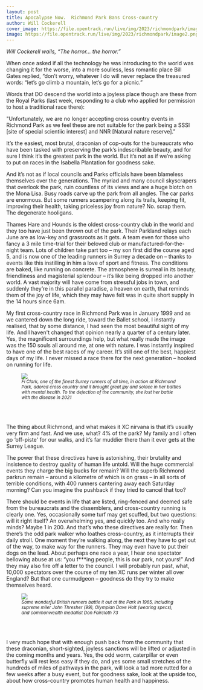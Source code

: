 ```yaml
---
layout: post
title: Apocalypse Now.  Richmond Park Bans Cross-country
author: Will Cockerell
cover_image: https://file.opentrack.run/live/img/2023/richmondpark/image2.png
image: https://file.opentrack.run/live/img/2023/richmondpark/image2.png
---
```


*Will Cockerell wails, “The horror… the horror.”*

When once asked if all the technology he was introducing to the world was changing it for the worse, into a more soulless, less romantic place Bill Gates replied, “don’t worry, whatever I do will never replace the treasured words:  “let’s go climb a mountain, let’s go for a picnic.”

Words that DO descend the world into a joyless place though are these from the Royal Parks (last week, responding to a club who applied for permission to host a traditional race there):  

"Unfortunately, we are no longer accepting cross country events in Richmond Park as we feel these are not suitable for the park being a SSSI [site of special scientiic interest] and NNR [Natural nature reserve].”

It’s the easiest, most brutal, draconian of cop-outs for the bureaucrats who have been tasked with preserving the park’s indescribable beauty, and for sure I think it’s the greatest park in the world.  But it’s not as if we’re asking to put on races in the Isabella Plantation for goodness sake.

And it’s not as if local councils and Parks officials have been blameless themselves over the generations.  The myriad and many council skyscrapers that overlook the park, ruin countless of its views and are a huge blotch on the Mona Lisa.  Busy roads carve up the park from all angles.  The car parks are enormous.  But some runners scampering along its trails, keeping fit, improving their health, taking priceless joy from nature?  No.  scrap them.  The degenerate hooligans.

Thames Hare and Hounds is the oldest cross-country club in the world and they too have just been thrown out of the park.  Their Parkland relays each June are as low-key and grassroots as it gets. A team even for those who fancy a 3 mile time-trial for their beloved club or manufactured-for-the-night team.  Lots of children take part too – my son first did the course aged 5, and is now one of the leading runners in Surrey a decade on – thanks to events like this instilling in him a love of sport and fitness. The conditions are baked, like running on concrete.  The atmosphere is surreal in its beauty, friendliness and magisterial splendour – it’s like being dropped into another world.  A vast majority will have come from stressful jobs in town, and suddenly they’re in this parallel paradise, a heaven on earth, that reminds them of the joy of life, which they may have felt was in quite short supply in the 14 hours since 6am.  

My first cross-country race in Richmond Park was in January 1999 and as we cantered down the long ride, toward the Ballet school, I instantly realised, that by some distance, I had seen the most beautiful sight of my life.  And I haven't changed that opinion nearly a quarter of a century later.  Yes, the magnificent surroundings help, but what really made the image was the 150 souls all around me, at one with nature.  I was instantly inspired to have one of the best races of my career. It’s still one of the best, happiest days of my life.  I never missed a race there for the next generation – hooked on running for life.

<figure>
		<img src="https://files.opentrack.run/live/img/2023/richmondpark/image3.png"> 
	  <figcaption><small><em>Fi Clark, one of the finest Surrey runners of all time, in action at Richmond Park, adored cross country and it brought great jpy and solace in her battles with mental health. To the dejection of the community, she lost her battle with the disease in 2021
      </em></small></figcaption>

</figure>
<br><br>

The thing about Richmond, and what makes it XC nirvana is that it’s usually very firm and fast.  And we use, what?  4% of the park?  My family and I often go ‘off-piste' for our walks, and it’s far muddier there than it ever gets at the Surrey League.

The power that these directives have is astonishing, their brutality and insistence to destroy quality of human life untold.  Will the huge commercial events they charge the big bucks for remain?  Will the superb Richmond parkrun remain – around a kilometre of which is on grass – in all sorts of terrible conditions, with 400 runners cantering away each Saturday morning?  Can you imagine the pushback if they tried to cancel that too?

There should be events in life that are listed, ring-fenced and deemed safe from the bureaucrats and the dissemblers, and cross-country running is clearly one.  Yes, occasionally some turf may get scuffed, but two questions:  will it right itself?  An overwhelming yes, and quickly too.  And who really minds?  Maybe 1 in 200.  And that’s who these directives are really for.  Then there’s the odd park walker who loathes cross-country, as it interrupts their daily stroll.  One moment they’re walking along, the next they have to get out of the way, to make way for the runners.  They may even have to put their dogs on the lead.  About perhaps one race a year, I hear one spectator bellowing abuse at us:  “you f***ing people, this is our park, not yours!”  And they may also fire off a letter to the council.  I will probably run past, what,  10,000 spectators over the course of my ten XC runs per winter all over England?  But that one curmudgeon – goodness do they try to make themselves heard.

<figure>
		<img src="https://files.opentrack.run/live/img/2023/richmondpark/image4.png"> 
	  <figcaption><small><em>Some wonderful British runners battle it out at the Park in 1965, including supreme miler John Thresher (99), Olympian Dave Holt (wearing specs), and commonwealth medallist Don Faircloth 73
      </em></small></figcaption>

</figure>
<br><br>


I very much hope that with enough push back from the community that these draconian, short-sighted, joyless sanctions will be lifted or adjusted in the coming months and years.  Yes, the odd worm, caterpillar or even butterfly will rest less easy if they do, and yes some small stretches of the hundreds of miles of pathways in the park, will look a tad more rutted for a few weeks after a busy event, but for goodness sake, look at the upside too, about how cross-country promotes human health and happiness.
